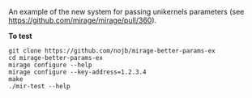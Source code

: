 An example of the new system for passing unikernels parameters (see https://github.com/mirage/mirage/pull/360).

**To test**

```
git clone https://github.com/nojb/mirage-better-params-ex
cd mirage-better-params-ex
mirage configure --help
mirage configure --key-address=1.2.3.4
make
./mir-test --help
```
